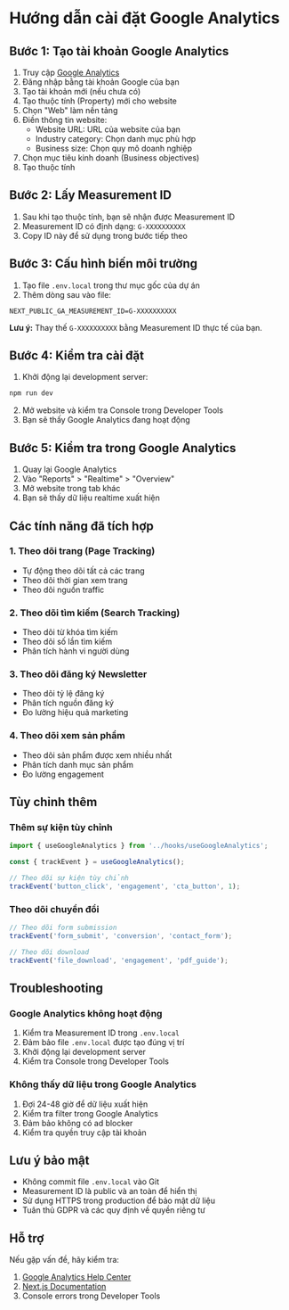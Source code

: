 # Hướng dẫn cài đặt Google Analytics

## Bước 1: Tạo tài khoản Google Analytics

1. Truy cập [Google Analytics](https://analytics.google.com/)
2. Đăng nhập bằng tài khoản Google của bạn
3. Tạo tài khoản mới (nếu chưa có)
4. Tạo thuộc tính (Property) mới cho website
5. Chọn "Web" làm nền tảng
6. Điền thông tin website:
   - Website URL: URL của website của bạn
   - Industry category: Chọn danh mục phù hợp
   - Business size: Chọn quy mô doanh nghiệp
7. Chọn mục tiêu kinh doanh (Business objectives)
8. Tạo thuộc tính

## Bước 2: Lấy Measurement ID

1. Sau khi tạo thuộc tính, bạn sẽ nhận được Measurement ID
2. Measurement ID có định dạng: `G-XXXXXXXXXX`
3. Copy ID này để sử dụng trong bước tiếp theo

## Bước 3: Cấu hình biến môi trường

1. Tạo file `.env.local` trong thư mục gốc của dự án
2. Thêm dòng sau vào file:

```env
NEXT_PUBLIC_GA_MEASUREMENT_ID=G-XXXXXXXXXX
```

**Lưu ý:** Thay thế `G-XXXXXXXXXX` bằng Measurement ID thực tế của bạn.

## Bước 4: Kiểm tra cài đặt

1. Khởi động lại development server:
```bash
npm run dev
```

2. Mở website và kiểm tra Console trong Developer Tools
3. Bạn sẽ thấy Google Analytics đang hoạt động

## Bước 5: Kiểm tra trong Google Analytics

1. Quay lại Google Analytics
2. Vào "Reports" > "Realtime" > "Overview"
3. Mở website trong tab khác
4. Bạn sẽ thấy dữ liệu realtime xuất hiện

## Các tính năng đã tích hợp

### 1. Theo dõi trang (Page Tracking)
- Tự động theo dõi tất cả các trang
- Theo dõi thời gian xem trang
- Theo dõi nguồn traffic

### 2. Theo dõi tìm kiếm (Search Tracking)
- Theo dõi từ khóa tìm kiếm
- Theo dõi số lần tìm kiếm
- Phân tích hành vi người dùng

### 3. Theo dõi đăng ký Newsletter
- Theo dõi tỷ lệ đăng ký
- Phân tích nguồn đăng ký
- Đo lường hiệu quả marketing

### 4. Theo dõi xem sản phẩm
- Theo dõi sản phẩm được xem nhiều nhất
- Phân tích danh mục sản phẩm
- Đo lường engagement

## Tùy chỉnh thêm

### Thêm sự kiện tùy chỉnh

```typescript
import { useGoogleAnalytics } from '../hooks/useGoogleAnalytics';

const { trackEvent } = useGoogleAnalytics();

// Theo dõi sự kiện tùy chỉnh
trackEvent('button_click', 'engagement', 'cta_button', 1);
```

### Theo dõi chuyển đổi

```typescript
// Theo dõi form submission
trackEvent('form_submit', 'conversion', 'contact_form');

// Theo dõi download
trackEvent('file_download', 'engagement', 'pdf_guide');
```

## Troubleshooting

### Google Analytics không hoạt động
1. Kiểm tra Measurement ID trong `.env.local`
2. Đảm bảo file `.env.local` được tạo đúng vị trí
3. Khởi động lại development server
4. Kiểm tra Console trong Developer Tools

### Không thấy dữ liệu trong Google Analytics
1. Đợi 24-48 giờ để dữ liệu xuất hiện
2. Kiểm tra filter trong Google Analytics
3. Đảm bảo không có ad blocker
4. Kiểm tra quyền truy cập tài khoản

## Lưu ý bảo mật

- Không commit file `.env.local` vào Git
- Measurement ID là public và an toàn để hiển thị
- Sử dụng HTTPS trong production để bảo mật dữ liệu
- Tuân thủ GDPR và các quy định về quyền riêng tư

## Hỗ trợ

Nếu gặp vấn đề, hãy kiểm tra:
1. [Google Analytics Help Center](https://support.google.com/analytics/)
2. [Next.js Documentation](https://nextjs.org/docs)
3. Console errors trong Developer Tools
